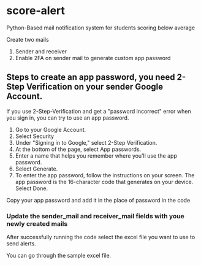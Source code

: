 # score-alert

Python-Based mail notification system for students scoring below average

Create two mails 
1. Sender and receiver
2. Enable 2FA on sender mail to generate custom app password 

## Steps to create an app password, you need 2-Step Verification on your sender Google Account.

If you use 2-Step-Verification and get a "password incorrect" error when you sign in, you can try to use an app password.

1. Go to your Google Account.
2. Select Security
3. Under "Signing in to Google," select 2-Step Verification.
4. At the bottom of the page, select App passwords.
5. Enter a name that helps you remember where you’ll use the app password.
6. Select Generate.
7. To enter the app password, follow the instructions on your screen. The app password is the 16-character code that generates on your device.
Select Done.

Copy your app password and add it in the place of password in the code

### Update the sender_mail and receiver_mail fields with youe newly created mails
After successfully running the code select the excel file you want to use to send alerts.

You can go through the sample excel file.
